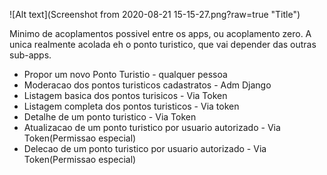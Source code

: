 

![Alt text](Screenshot from 2020-08-21 15-15-27.png?raw=true "Title")

Minimo de acoplamentos possivel entre os apps, ou acoplamento zero.
A unica realmente acolada eh o ponto turistico, que vai depender das outras sub-apps.


- Propor um novo Ponto Turistio - qualquer pessoa
- Moderacao dos pontos turisticos cadastratos - Adm Django
- Listagem basica dos pontos turisicos - Via Token
- Listagem completa dos pontos turisticos - Via token
- Detalhe de um ponto turistico - Via Token
- Atualizacao de um ponto turistico por usuario autorizado - Via Token(Permissao especial)
- Delecao de um ponto turistico por usuario autorizado - Via Token(Permissao especial)

